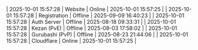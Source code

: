 | 2025-10-01 15:57:28 | Website | Online | 2025-10-01 15:57:25 |
| 2025-10-01 15:57:28 | Registration | Offline | 2025-09-09 16:40:23 |
| 2025-10-01 15:57:28 | Auth Server | Offline | 2025-08-18 09:33:31 |
| 2025-10-01 15:57:28 | Kezan (PvE) | Offline | 2025-08-03 17:58:02 |
| 2025-10-01 15:57:28 | Gurubashi (PvP) | Offline | 2025-08-23 21:44:06 |
| 2025-10-01 15:57:28 | Cloudflare | Online | 2025-10-01 15:57:25 |
